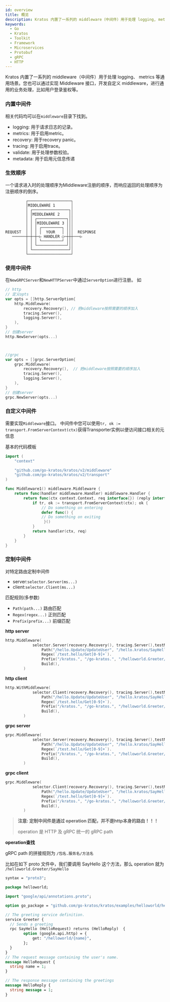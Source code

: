 ```yaml
---
id: overview
title: 概览
description: Kratos 内置了一系列的 middleware（中间件）用于处理 logging, metrics 等通用场景。您也可以通过实现 Middleware 接口，开发自定义 middleware，进行通用的业务处理，比如用户登录鉴权等。
keywords:
  - Go
  - Kratos
  - Toolkit
  - Framework
  - Microservices
  - Protobuf
  - gRPC
  - HTTP
---
```

Kratos 内置了一系列的 middleware（中间件）用于处理 logging、 metrics 等通用场景。您也可以通过实现 Middleware 接口，开发自定义 middleware，进行通用的业务处理，比如用户登录鉴权等。

### 内置中间件
相关代码均可以在`middleware`目录下找到。
* logging: 用于请求日志的记录。
* metrics: 用于启用metric。
* recovery: 用于recovery panic。
* tracing: 用于启用trace。
* validate: 用于处理参数校验。
* metadata: 用于启用元信息传递

### 生效顺序
一个请求进入时的处理顺序为Middleware注册的顺序，而响应返回的处理顺序为注册顺序的倒序。

```
         ┌───────────────────┐
         │MIDDLEWARE 1       │
         │ ┌────────────────┐│
         │ │MIDDLEWARE 2    ││
         │ │ ┌─────────────┐││
         │ │ │MIDDLEWARE 3 │││
         │ │ │ ┌─────────┐ │││
REQUEST  │ │ │ │  YOUR   │ │││  RESPONSE
   ──────┼─┼─┼─▷ HANDLER ○─┼┼┼───▷
         │ │ │ └─────────┘ │││
         │ │ └─────────────┘││
         │ └────────────────┘│
         └───────────────────┘
```

### 使用中间件
在`NewGRPCServer`和`NewHTTPServer`中通过`ServerOption`进行注册。
如
```go
// http
// 定义opts
var opts = []http.ServerOption{
	http.Middleware(
		recovery.Recovery(), // 把middleware按照需要的顺序加入
		tracing.Server(),
		logging.Server(),
	),
}
// 创建server
http.NewServer(opts...)



//grpc
var opts = []grpc.ServerOption{
	grpc.Middleware(
		recovery.Recovery(),  // 把middleware按照需要的顺序加入
		tracing.Server(),
		logging.Server(),
	),
}
// 创建server
grpc.NewServer(opts...)

```


### 自定义中间件
需要实现`Middleware`接口。
中间件中您可以使用`tr, ok := transport.FromServerContext(ctx)`获得Transporter实例以便访问接口相关的元信息

基本的代码模板
```go
import (
	"context"

	"github.com/go-kratos/kratos/v2/middleware"
	"github.com/go-kratos/kratos/v2/transport"
)

func Middleware1() middleware.Middleware {
	return func(handler middleware.Handler) middleware.Handler {
		return func(ctx context.Context, req interface{}) (reply interface{}, err error) {
			if tr, ok := transport.FromServerContext(ctx); ok {
				// Do something on entering 
				defer func() { 
				// Do something on exiting
				 }()
			}
			return handler(ctx, req)
		}
	}
}
```

### 定制中间件

对特定路由定制中间件
- server:`selector.Server(ms...)` 
- client:`selector.Client(ms...)`

匹配规则(多参数)
- `Path(path...)`		路由匹配
- `Regex(regex...)` 	正则匹配
- `Prefix(prefix...)` 	前缀匹配

**http server**

```go
http.Middleware(
			selector.Server(recovery.Recovery(), tracing.Server(),testMiddleware).
				Path("/hello.Update/UpdateUser", "/hello.kratos/SayHello").
				Regex(`/test.hello/Get[0-9]+`).
				Prefix("/kratos.", "/go-kratos.", "/helloworld.Greeter/").
				Build(),
		)
```

**http client**

```go
http.WithMiddleware(
			selector.Client(recovery.Recovery(), tracing.Server(),testMiddleware).
				Path("/hello.Update/UpdateUser", "/hello.kratos/SayHello").
				Regex(`/test.hello/Get[0-9]+`).
				Prefix("/kratos.", "/go-kratos.", "/helloworld.Greeter/").
				Build(),
		)
```

**grpc server**

```go
grpc.Middleware(
			selector.Server(recovery.Recovery(), tracing.Server(),testMiddleware).
				Path("/hello.Update/UpdateUser", "/hello.kratos/SayHello").
				Regex(`/test.hello/Get[0-9]+`).
				Prefix("/kratos.", "/go-kratos.", "/helloworld.Greeter/").
				Build(),
		)
```

**grpc client**

```go
grpc.Middleware(
			selector.Client(recovery.Recovery(), tracing.Server(),testMiddleware).
				Path("/hello.Update/UpdateUser", "/hello.kratos/SayHello").
				Regex(`/test.hello/Get[0-9]+`).
				Prefix("/kratos.", "/go-kratos.", "/helloworld.Greeter/").
				Build(),
		)
```

> **注意: 定制中间件是通过 operation 匹配，并不是http本身的路由！！！** 
>
> operation 是 HTTP 及 gRPC 统一的 gRPC path

**operation查找**

gRPC path 的拼接规则为 `/包名.服务名/方法名`

比如在如下 proto 文件中，我们要调用 SayHello 这个方法，那么 operation 就为 `/helloworld.Greeter/SayHello`
```protobuf
syntax = "proto3";

package helloworld;

import "google/api/annotations.proto";

option go_package = "github.com/go-kratos/kratos/examples/helloworld/helloworld";

// The greeting service definition.
service Greeter {
  // Sends a greeting
  rpc SayHello (HelloRequest) returns (HelloReply)  {
        option (google.api.http) = {
            get: "/helloworld/{name}",
        };
  }
}
// The request message containing the user's name.
message HelloRequest {
  string name = 1;
}

// The response message containing the greetings
message HelloReply {
  string message = 1;
}
```

